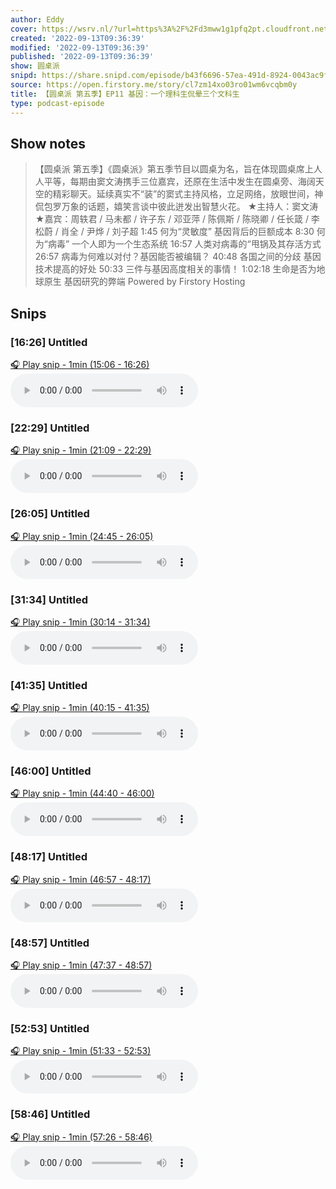 ```yaml
---
author: Eddy
cover: https://wsrv.nl/?url=https%3A%2F%2Fd3mww1g1pfq2pt.cloudfront.net%2FAvatar%2Fcl7zkcpvy0a0h01wi8uxbccdv%2F1666234585141.jpg&w=200&h=200
created: '2022-09-13T09:36:39'
modified: '2022-09-13T09:36:39'
published: '2022-09-13T09:36:39'
show: 圆桌派
snipd: https://share.snipd.com/episode/b43f6696-57ea-491d-8924-0043ac9f51ef
source: https://open.firstory.me/story/cl7zm14xo03ro01wm6vcqbm0y
title: 【圆桌派 第五季】EP11 基因：一个理科生侃晕三个文科生
type: podcast-episode
---
```



## Show notes
> 【圆桌派 第五季】《圆桌派》第五季节目以圆桌为名，旨在体现圆桌席上人人平等，每期由窦文涛携手三位嘉宾，还原在生活中发生在圆桌旁、海阔天空的精彩聊天。延续真实不“装”的窦式主持风格，立足网络，放眼世间，神侃包罗万象的话题，嬉笑言谈中彼此迸发出智慧火花。  ★主持人：窦文涛  ★嘉宾：周轶君 / 马未都 / 许子东 / 邓亚萍 / 陈佩斯 / 陈晓卿 / 任长箴 / 李松蔚 / 肖全 / 尹烨 / 刘子超     1:45  何为“灵敏度” 基因背后的巨额成本   8:30  何为“病毒” 一个人即为一个生态系统   16:57  人类对病毒的“甩锅及其存活方式   26:57  病毒为何难以对付？基因能否被编辑？   40:48  各国之间的分歧 基因技术提高的好处   50:33  三件与基因高度相关的事情！   1:02:18  生命是否为地球原生 基因研究的弊端
> Powered by  Firstory Hosting

## Snips
### [16:26] Untitled
[🎧 Play snip - 1min️ (15:06 - 16:26)](https://share.snipd.com/snip/6b8dda6a-64b6-4a38-9945-dc04a87d9806)
<audio controls> <source src="https://backend.endpoints.firstory-709db.cloud.goog/play.mp3?url=https%3A%2F%2Fd3mww1g1pfq2pt.cloudfront.net%2FRecord%2Fcl7zkcpvy0a0h01wi8uxbccdv%2Fcl7zm14xo03rp01wm0ti633ds.mp3%3Fv%3D1663041855077#t=15:06,16:26"> </audio>
### [22:29] Untitled
[🎧 Play snip - 1min️ (21:09 - 22:29)](https://share.snipd.com/snip/e59d86ee-6aea-4b61-b4d6-f3c9dfaeba5f)
<audio controls> <source src="https://backend.endpoints.firstory-709db.cloud.goog/play.mp3?url=https%3A%2F%2Fd3mww1g1pfq2pt.cloudfront.net%2FRecord%2Fcl7zkcpvy0a0h01wi8uxbccdv%2Fcl7zm14xo03rp01wm0ti633ds.mp3%3Fv%3D1663041855077#t=21:09,22:29"> </audio>
### [26:05] Untitled
[🎧 Play snip - 1min️ (24:45 - 26:05)](https://share.snipd.com/snip/d91e0996-1a8d-416b-8a58-2ab45fa85b47)
<audio controls> <source src="https://backend.endpoints.firstory-709db.cloud.goog/play.mp3?url=https%3A%2F%2Fd3mww1g1pfq2pt.cloudfront.net%2FRecord%2Fcl7zkcpvy0a0h01wi8uxbccdv%2Fcl7zm14xo03rp01wm0ti633ds.mp3%3Fv%3D1663041855077#t=24:45,26:05"> </audio>
### [31:34] Untitled
[🎧 Play snip - 1min️ (30:14 - 31:34)](https://share.snipd.com/snip/8a91de38-98d6-4ee2-b5d0-7afc5f0e182c)
<audio controls> <source src="https://backend.endpoints.firstory-709db.cloud.goog/play.mp3?url=https%3A%2F%2Fd3mww1g1pfq2pt.cloudfront.net%2FRecord%2Fcl7zkcpvy0a0h01wi8uxbccdv%2Fcl7zm14xo03rp01wm0ti633ds.mp3%3Fv%3D1663041855077#t=30:14,31:34"> </audio>
### [41:35] Untitled
[🎧 Play snip - 1min️ (40:15 - 41:35)](https://share.snipd.com/snip/28c83ead-a4e9-40a4-90a4-dc60270fc3db)
<audio controls> <source src="https://backend.endpoints.firstory-709db.cloud.goog/play.mp3?url=https%3A%2F%2Fd3mww1g1pfq2pt.cloudfront.net%2FRecord%2Fcl7zkcpvy0a0h01wi8uxbccdv%2Fcl7zm14xo03rp01wm0ti633ds.mp3%3Fv%3D1663041855077#t=40:15,41:35"> </audio>
### [46:00] Untitled
[🎧 Play snip - 1min️ (44:40 - 46:00)](https://share.snipd.com/snip/6ae61e8d-6f81-424c-9075-db1f1e78be96)
<audio controls> <source src="https://backend.endpoints.firstory-709db.cloud.goog/play.mp3?url=https%3A%2F%2Fd3mww1g1pfq2pt.cloudfront.net%2FRecord%2Fcl7zkcpvy0a0h01wi8uxbccdv%2Fcl7zm14xo03rp01wm0ti633ds.mp3%3Fv%3D1663041855077#t=44:40,46:00"> </audio>
### [48:17] Untitled
[🎧 Play snip - 1min️ (46:57 - 48:17)](https://share.snipd.com/snip/387cc8e1-5949-4c46-83bf-e12f5ca119ba)
<audio controls> <source src="https://backend.endpoints.firstory-709db.cloud.goog/play.mp3?url=https%3A%2F%2Fd3mww1g1pfq2pt.cloudfront.net%2FRecord%2Fcl7zkcpvy0a0h01wi8uxbccdv%2Fcl7zm14xo03rp01wm0ti633ds.mp3%3Fv%3D1663041855077#t=46:57,48:17"> </audio>
### [48:57] Untitled
[🎧 Play snip - 1min️ (47:37 - 48:57)](https://share.snipd.com/snip/2507fa21-e968-4cd2-a1ac-1de157494a43)
<audio controls> <source src="https://backend.endpoints.firstory-709db.cloud.goog/play.mp3?url=https%3A%2F%2Fd3mww1g1pfq2pt.cloudfront.net%2FRecord%2Fcl7zkcpvy0a0h01wi8uxbccdv%2Fcl7zm14xo03rp01wm0ti633ds.mp3%3Fv%3D1663041855077#t=47:37,48:57"> </audio>
### [52:53] Untitled
[🎧 Play snip - 1min️ (51:33 - 52:53)](https://share.snipd.com/snip/5dd04514-c912-4c04-ad52-16b77a63425e)
<audio controls> <source src="https://backend.endpoints.firstory-709db.cloud.goog/play.mp3?url=https%3A%2F%2Fd3mww1g1pfq2pt.cloudfront.net%2FRecord%2Fcl7zkcpvy0a0h01wi8uxbccdv%2Fcl7zm14xo03rp01wm0ti633ds.mp3%3Fv%3D1663041855077#t=51:33,52:53"> </audio>
### [58:46] Untitled
[🎧 Play snip - 1min️ (57:26 - 58:46)](https://share.snipd.com/snip/712730ae-0746-4b77-882d-2d7172b380b1)
<audio controls> <source src="https://backend.endpoints.firstory-709db.cloud.goog/play.mp3?url=https%3A%2F%2Fd3mww1g1pfq2pt.cloudfront.net%2FRecord%2Fcl7zkcpvy0a0h01wi8uxbccdv%2Fcl7zm14xo03rp01wm0ti633ds.mp3%3Fv%3D1663041855077#t=57:26,58:46"> </audio>
